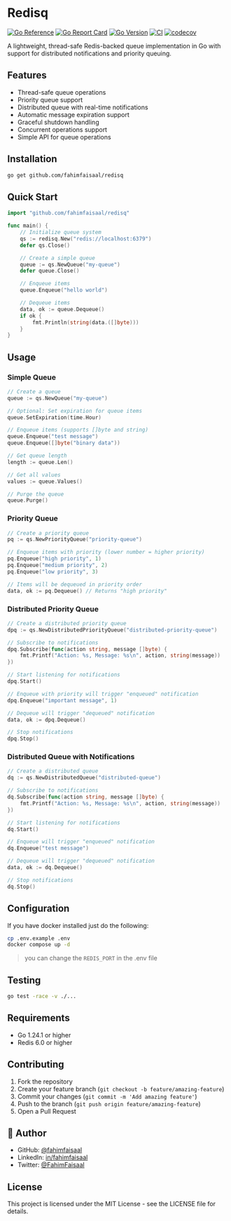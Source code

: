 # Redisq

[![Go Reference](https://img.shields.io/badge/go-pkg-00ADD8.svg?logo=go)](https://pkg.go.dev/github.com/fahimfaisaal/redisq)
[![Go Report Card](https://goreportcard.com/badge/github.com/fahimfaisaal/redisq)](https://goreportcard.com/report/github.com/fahimfaisaal/redisq)
[![Go Version](https://img.shields.io/badge/Go-1.24+-00ADD8?style=flat-square&logo=go)](https://golang.org/doc/devel/release.html)
[![CI](https://github.com/fahimfaisaal/redisq/actions/workflows/redisq.yml/badge.svg)](https://github.com/fahimfaisaal/redisq/actions/workflows/go.yml)
[![codecov](https://codecov.io/gh/fahimfaisaal/redisq/branch/main/graph/badge.svg)](https://codecov.io/gh/fahimfaisaal/redisq)

A lightweight, thread-safe Redis-backed queue implementation in Go with support for distributed notifications and priority queuing.

## Features

- Thread-safe queue operations
- Priority queue support
- Distributed queue with real-time notifications
- Automatic message expiration support
- Graceful shutdown handling
- Concurrent operations support
- Simple API for queue operations

## Installation

```bash
go get github.com/fahimfaisaal/redisq
```

## Quick Start

```go
import "github.com/fahimfaisaal/redisq"

func main() {
    // Initialize queue system
    qs := redisq.New("redis://localhost:6379")
    defer qs.Close()

    // Create a simple queue
    queue := qs.NewQueue("my-queue")
    defer queue.Close()

    // Enqueue items
    queue.Enqueue("hello world")

    // Dequeue items
    data, ok := queue.Dequeue()
    if ok {
        fmt.Println(string(data.([]byte)))
    }
}
```

## Usage

### Simple Queue

```go
// Create a queue
queue := qs.NewQueue("my-queue")

// Optional: Set expiration for queue items
queue.SetExpiration(time.Hour)

// Enqueue items (supports []byte and string)
queue.Enqueue("test message")
queue.Enqueue([]byte("binary data"))

// Get queue length
length := queue.Len()

// Get all values
values := queue.Values()

// Purge the queue
queue.Purge()
```

### Priority Queue

```go
// Create a priority queue
pq := qs.NewPriorityQueue("priority-queue")

// Enqueue items with priority (lower number = higher priority)
pq.Enqueue("high priority", 1)
pq.Enqueue("medium priority", 2)
pq.Enqueue("low priority", 3)

// Items will be dequeued in priority order
data, ok := pq.Dequeue() // Returns "high priority"
```

### Distributed Priority Queue

```go
// Create a distributed priority queue
dpq := qs.NewDistributedPriorityQueue("distributed-priority-queue")

// Subscribe to notifications
dpq.Subscribe(func(action string, message []byte) {
    fmt.Printf("Action: %s, Message: %s\n", action, string(message))
})

// Start listening for notifications
dpq.Start()

// Enqueue with priority will trigger "enqueued" notification
dpq.Enqueue("important message", 1)

// Dequeue will trigger "dequeued" notification
data, ok := dpq.Dequeue()

// Stop notifications
dpq.Stop()
```

### Distributed Queue with Notifications

```go
// Create a distributed queue
dq := qs.NewDistributedQueue("distributed-queue")

// Subscribe to notifications
dq.Subscribe(func(action string, message []byte) {
    fmt.Printf("Action: %s, Message: %s\n", action, string(message))
})

// Start listening for notifications
dq.Start()

// Enqueue will trigger "enqueued" notification
dq.Enqueue("test message")

// Dequeue will trigger "dequeued" notification
data, ok := dq.Dequeue()

// Stop notifications
dq.Stop()
```

## Configuration

If you have docker installed just do the following:

```bash
cp .env.example .env
docker compose up -d
```

> you can change the `REDIS_PORT` in the .env file

## Testing

```bash
go test -race -v ./...
```

## Requirements

- Go 1.24.1 or higher
- Redis 6.0 or higher

## Contributing

1. Fork the repository
2. Create your feature branch (`git checkout -b feature/amazing-feature`)
3. Commit your changes (`git commit -m 'Add amazing feature'`)
4. Push to the branch (`git push origin feature/amazing-feature`)
5. Open a Pull Request

## 👤 Author

- GitHub: [@fahimfaisaal](https://github.com/fahimfaisaal)
- LinkedIn: [in/fahimfaisaal](https://www.linkedin.com/in/fahimfaisaal/)
- Twitter: [@FahimFaisaal](https://twitter.com/FahimFaisaal)

## License

This project is licensed under the MIT License - see the LICENSE file for details.
